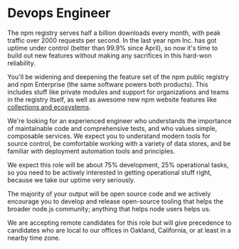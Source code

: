 # Devops Engineer

The npm registry serves half a billion downloads every month, with peak traffic over 2000 requests per second. In the last year npm Inc. has got uptime under control (better than 99.9% since April), so now it's time to build out new features without making any sacrifices in this hard-won reliability.

You'll be widening and deepening the feature set of the npm public registry and npm Enterprise (the same software powers both products). This includes stuff like private modules and support for organizations and teams in the registry itself, as well as awesome new npm website features like [collections and ecosystems]().

We're looking for an experienced engineer who understands the importance of maintainable code and comprehensive tests, and who values simple, composable services. We expect you to understand modern tools for source control, be comfortable working with a variety of data stores, and be familiar with deployment automation tools and principles.

We expect this role will be about 75% development, 25% operational tasks, so you need to be actively interested in getting operational stuff right, because we take our uptime very seriously.

The majority of your output will be open source code and we actively encourage you to develop and release open-source tooling that helps the broader node.js community; anything that helps node users helps us.

We are accepting remote candidates for this role but will give precedence to candidates who are local to our offices in Oakland, California, or at least in a nearby time zone.